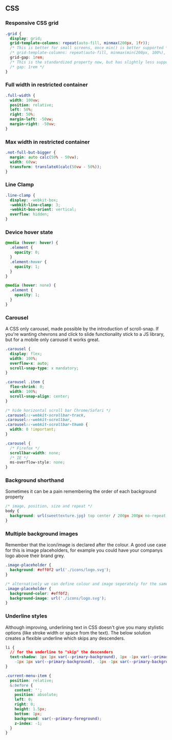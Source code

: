 ## CSS

### Responsive CSS grid

```css
.grid {
  display: grid;
  grid-template-columns: repeat(auto-fill, minmax(200px, 1fr));
  /* This is better for small screens, once min() is better supported */
  /* grid-template-columns: repeat(auto-fill, minmax(min(200px, 100%), 1fr)); */
  grid-gap: 1rem;
  /* This is the standardized property now, but has slightly less support */
  /* gap: 1rem */
}
```

### Full width in restricted container

```css
.full-width {
  width: 100vw;
  position: relative;
  left: 50%;
  right: 50%;
  margin-left: -50vw;
  margin-right: -50vw;
}
```

### Max width in restricted container

```css
.not-full-but-bigger {
  margin: auto calc(50% - 50vw);
  width: 60vw;
  transform: translateX(calc(50vw - 50%));
}
```

### Line Clamp

```css
.line-clamp {
  display: -webkit-box;
  -webkit-line-clamp: 3;
  -webkit-box-orient: vertical;
  overflow: hidden;
}
```

### Device hover state

```css
@media (hover: hover) {
  .element {
    opacity: 0;
  }
  .element:hover {
    opacity: 1;
  }
}

@media (hover: none) {
  .element {
    opacity: 1;
  }
}
```

### Carousel

A CSS only carousel, made possible by the introduction of scroll-snap. If you're wanting chevrons and click to slide functionality stick to a JS library, but for a mobile only carousel it works great.

```css
.carousel {
  display: flex;
  width: 100%;
  overflow-x: auto;
  scroll-snap-type: x mandatory;
}

.carousel .item {
  flex-shrink: 0;
  width: 100%;
  scroll-snap-align: center;
}

/* hide horizontal scroll bar Chrome/Safari */
.carousel::-webkit-scrollbar-track,
.carousel::-webkit-scrollbar,
.carousel::-webkit-scrollbar-thumb {
  width: 0 !important;
}

.carousel {
  /* Firefox */
  scrollbar-width: none;
  /* IE */
  ms-overflow-style: none;
}
```

### Background shorthand

Sometimes it can be a pain remembering the order of each background property

```css
/* image, position, size and repeat */
body {
  background: url(sweettexture.jpg) top center / 200px 200px no-repeat;
}
```

### Multiple background images

Remember that the icon/image is declared after the colour. A good use case for this is image placeholders, for example you could have your companys logo above their brand grey.

```css
.image-placeholder {
  background: #eff0f2 url('./icons/logo.svg');
}

/* alternatively we can define colour and image seperately for the same effect */
.image-placeholder {
  background-color: #eff0f2;
  background-image: url('./icons/logo.svg');
}
```

### Underline styles

Although improving, underlining text in CSS doesn't give you many stylistic options (like stroke width or space from the text). The below solution creates a flexible underline which skips any descenders.

```css
li {
  // for the underline to "skip" the descenders
  text-shadow: 1px 1px var(--primary-background), 1px -1px var(--primary-background),
    -1px 1px var(--primary-background), -1px -1px var(--primary-background);
}

.current-menu-item {
  position: relative;
  &:before {
    content: '';
    position: absolute;
    left: 0;
    right: 0;
    height: 1.5px;
    bottom: 1px;
    background: var(--primary-foreground);
    z-index: -1;
  }
}
```
